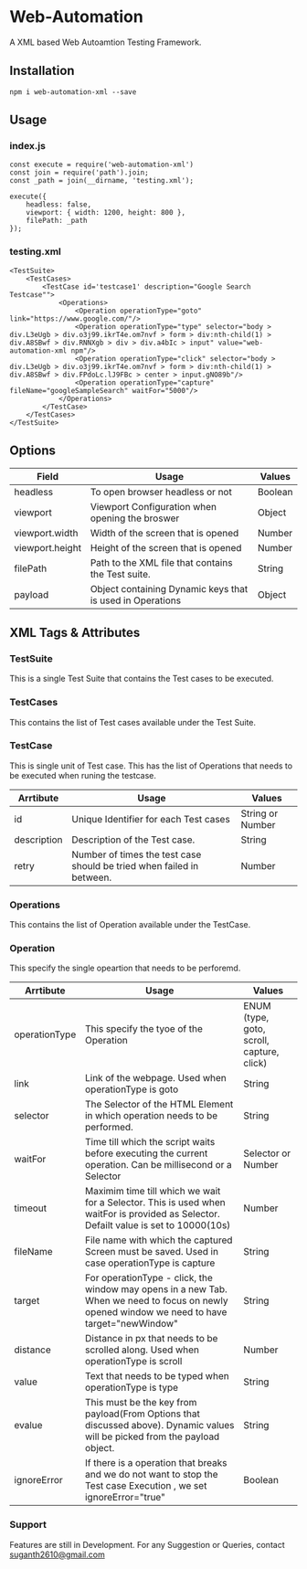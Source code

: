 # Web-Automation

A XML based Web Autoamtion Testing Framework.

## Installation
```
npm i web-automation-xml --save
```

## Usage
### index.js

```
const execute = require('web-automation-xml')
const join = require('path').join;
const _path = join(__dirname, 'testing.xml');

execute({
    headless: false,
    viewport: { width: 1200, height: 800 },
    filePath: _path
});
```

### testing.xml
```
<TestSuite> 
    <TestCases>
        <TestCase id='testcase1' description="Google Search Testcase"">
            <Operations>
                <Operation operationType="goto" link="https://www.google.com/"/>
                <Operation operationType="type" selector="body > div.L3eUgb > div.o3j99.ikrT4e.om7nvf > form > div:nth-child(1) > div.A8SBwf > div.RNNXgb > div > div.a4bIc > input" value="web-automation-xml npm"/>
                <Operation operationType="click" selector="body > div.L3eUgb > div.o3j99.ikrT4e.om7nvf > form > div:nth-child(1) > div.A8SBwf > div.FPdoLc.lJ9FBc > center > input.gNO89b"/>
                <Operation operationType="capture" fileName="googleSampleSearch" waitFor="5000"/>
            </Operations>
        </TestCase>
    </TestCases>
</TestSuite>
```

## Options

| Field | Usage | Values |
| ------ | ------ | ------ |
| headless | To open browser headless or not | Boolean |
| viewport | Viewport Configuration when opening the broswer | Object |
| viewport.width | Width of the screen that is opened | Number |
| viewport.height | Height of the screen that is opened | Number |
| filePath | Path to the XML file that contains the Test suite. | String |
| payload | Object containing Dynamic keys that is used in Operations | Object |




## XML Tags & Attributes
### TestSuite
This is a single Test Suite that contains the Test cases to be executed.

### TestCases
This contains the list of Test cases available under the Test Suite.

### TestCase
This is single unit of Test case. This has the list of Operations that needs to be executed when runing the testcase.


| Arrtibute | Usage | Values |
| ------ | ------ | ------ |
| id | Unique Identifier for each Test cases | String or Number |
| description | Description of the Test case. | String |
| retry | Number of times the test case should be tried when failed in between. | Number |

### Operations
This contains the list of Operation available under the TestCase.

### Operation
This specify the single opeartion that needs to be perforemd.

| Arrtibute | Usage | Values |
| ------ | ------ | ------ |
| operationType | This specify the tyoe of the Operation | ENUM (type, goto, scroll, capture, click) |
| link | Link of the webpage. Used when operationType is goto | String |
| selector | The Selector of the HTML Element in which operation needs to be performed. | String |
| waitFor | Time till which the script waits before executing the current operation. Can be millisecond or a Selector | Selector or Number |
| timeout | Maximim time till which we wait for a Selector. This is used when waitFor is provided as Selector. Defailt value is set to 10000(10s)| Number |
| fileName | File name with which the captured Screen must be saved. Used in case operationType is capture | String |
| target | For operationType - click, the window may opens in a new Tab. When we need to focus on newly opened window we need to have target="newWindow" | String |
| distance | Distance in px that needs to be scrolled along. Used when operationType is scroll | Number |
| value | Text that needs to be typed when operationType is type | String |
| evalue | This must be the key from payload(From Options that discussed above). Dynamic values will be picked from the payload object. | String |
| ignoreError | If there is a operation that breaks and we do not want to stop the Test case Execution , we set ignoreError="true" | Boolean |



### Support

Features are still in Development. 
For any Suggestion or Queries, contact suganth2610@gmail.com